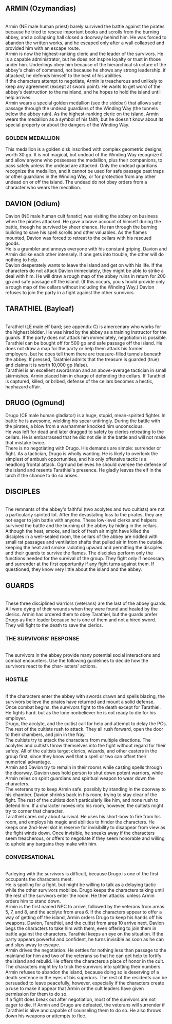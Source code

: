 ## ARMIN (Ozymandias)
</br>
Armin (NE male human priest) barely survived the battle against the pirates because he tried to rescue important books and scrolls from the burning abbey, and a collapsing hall closed a doorway behind him. He was forced to abandon the written works, and he escaped only after a wall collapsed and provided him with an escape route.
</br>
Armin is now the highest-ranking cleric and the leader of the survivors. He is a capable administrator, but he does not inspire loyalty or trust in those under him. Underlings obey him because of the hierarchical structure of the abbey's chain of command, not because he shows any strong leadership. if attacked, he defends himself to the best of his abilities. 
</br>
If the characters attempt to negotiate, Armin is treacherous and unlikely to keep any agreement (except at sword point). He wants to get word of the abbey's destruction to the mainland, and he hopes to hold the island until help arrives.
</br>
Armin wears a special golden medallion (see the sidebar) that allows safe passage through the undead guardians of the Winding Way (the tunnels below the abbey ruin). As the highest-ranking cleric on the island, Armin wears the medallion as a symbol of his faith, but he doesn't know about its special property or about the dangers of the Winding Way.
</br>

### GOLDEN MEDALLION

This medallion is a golden disk inscribed with complex geometric designs, worth 30 gp. It is not magical, but undead of the Winding Way recognize it and allow anyone who possesses the medallion, plus their companions, to pass safely unless the undead are attacked. Only the undead guardians recognize the medallion, and it cannot be used for safe passage past traps or other guardians in the Winding Way, or for protection from any other undead on or off the island. The undead do not obey orders from a character who wears the medallion.
</br>

## DAVION (Odium)
Davion (NE male human cult fanatic) was visiting the abbey on business when the pirates attacked. He gave a brave account of himself during the battle, though he survived by sheer chance. He ran through the burning building to save his spell scrolls and other valuables. As the flames mounted, Davion was forced to retreat to the cellars with his rescued goods.
</br>
He is a grumbler and annoys everyone with his constant griping. Davion and Armin dislike each other intensely. If one gets into trouble, the other will do nothing to help.
</br>
Davion desperately wants to leave the island and get on with his life. If the characters do not attack Davion immediately, they might be able to strike a deal with him. He will draw a rough map of the abbey ruins in return for 200 gp and safe passage off the island. (If this occurs, you s hould provide only a rough map of the cellars without including the Winding Way.) Davion refuses to join the party in a fight against the other survivors.
</br>

## TARATHIEL (Bayleaf)
</br>
Tarathiel (LE male elf bard; see appendix C) is amercenary who works for the highest bidder. He was hired by the abbey as a training instructor for the guards. If the party does not attack him immediately, negotiation is possible. Tarathiel can be bought off for 500 gp and safe passage off the island. He does not draw a map for the party or help them attack his former employers, but he does tell them there are treasure-filled tunnels beneath the abbey. If pressed, Tarathiel admits that the treasure is guarded (true) and claims it is worth 10,000 gp (false).
</br>
Tarathiel is an excellent swordsman and an above-average tactician in small skirmishes. Armin placed him in charge of defending the cellars. If Tarathiel is captured, killed, or bribed, defense of the cellars becomes a hectic, haphazard affair.
</br>

## DRUGO (Ogmund)
Drugo (CE male human gladiator) is a huge, stupid, mean-spirited fighter. In battle he is awesome, wielding his spear untiringly. During the battle with the pirates, a blow from a warhammer knocked him unconscious.
</br>
He was left for dead and later dragged to safety by clerics retreating to the cellars. He is embarrassed that he did not die in the battle and will not make that mistake twice.
</br>
There is no negotiating with Drugo. His demands are simple: surrender or fight. As a tactician, Drugo is wholly wanting. He is likely to overlook the simplest of ambush opportunities, and his only offensive tactic is a headlong frontal attack. Ogrnund believes he should oversee the defense of the island and resents Tarathiel's presence. He gladly leaves the elf in the lurch if the chance to do so arises.
</br>

## DISCIPLES
</br>
The remnants of the abbey's faithful (two acolytes and two cultists) are not a particularly spirited lot. After the devastating loss to the pirates, they are not eager to join battle with anyone. These low-level clerks and helpers survived the battle and the burning of the abbey by hiding in the cellars. Although the heat, smoke, and lack of 
fresh air might have killed the disciples in a well-sealed room, the cellars of the abbey are riddled with small rat passages and ventilation shafts that pulled air in from the outside, keeping the heat and smoke radiating upward and permitting the disciples and their guards to survive the flames.
The disciples perform only the functions needed for the survival of the group. They fight only if necessary and surrender at the first opportunity if any fight turns against them. If questioned, they know very little about the island and the abbey. 
</br>

## GUARDS
</br>
These three disciplined warriors (veterans) are the last of the abbey guards. All were dying of their wounds when they were found and healed by the clerics. Armin has ordered them to obey Tarathiel, but the guards prefer Drugo as their leader because he is one of them and not a hired sword. They will fight to the death to save the clerics.
</br>

### THE SURVIVORS' RESPONSE
</br>
The survivors in the abbey provide many potential social interactions and combat encounters. Use the following guidelines to decide how the survivors react to the char-
acters' actions.
</br>

### HOSTILE
</br>
If the characters enter the abbey with swords drawn and spells blazing, the survivors believe the pirates have returned and mount a solid defense.
</br>
Once combat begins. the survivors fight to the death except for Tarathiel. He fights hard. but as the lone nonbeliever he is not ready to die for his employer.
</br>
Drugo, the acolyte, and the cultist call for help and attempt to delay the PCs. The rest of the cultists rush to attack. They all rush forward, open the door to their chambers, and join in the fray.</br>
The cultists try to attack the characters from multiple directions. The acolytes and cultists throw themselves into the fight without regard for their safety. All of the cultists target clerics, wizards, and other casters in the group first, since they know well that a spell or two can offset their numerical advantage.</br>
Armin and Davion try to remain in their rooms while casting spells through the doorway. Davion uses hold person to shut down potent warriors, while Armin relies on spirit guardians and spiritual weapon to wear down the characters.</br>
The veterans try to keep Armin safe. possibly by standing in the doorway to his chamber. Davion shrinks back in his room, trying to stay clear of the fight. The rest of the cultists don't particularly like him, and none rush to defend him. If a character moves into his room, however, the cultists might try to corner that character.
</br>
Tarathiel cares only about survival. He uses his short-bow to fire from his room, and employs his magic and abilities to hinder the characters. He keeps one 2nd-level slot in reserve for invisibility to disappear from view as the fight winds down. Once invisible, he sneaks away if the characters seem treacherous, or offers to negotiate if they seem honorable and willing to uphold any bargains they make with him.
</br>

### CONVERSATIONAL
</br>
Parleying with the survivors is difficult, because Drugo is one of the first occupants the characters meet.
</br>
He is spoiling for a fight. but might be willing to talk as a delaying tactic while the other survivors mobilize. Drugo keeps the characters talking until the rest of the survivors enter the room. He then attacks. unless Armin orders him to stand down.
</br>
Armin is the first named NPC to arrive, followed by the veterans from areas 5, 7, and 8, and the acolyte from area 6. If the characters appear to offer a way of getting off the island, Armin orders Drugo to keep his hands off his weapons. Davion, Tarathiel, and the cultist from area 10 arrive next. Davion begs the characters to take him with them, 
even offering to join them in battle against the characters. Tarathiel keeps an eye on the situation. If the party appears powerful and confident, he turns invisible as soon as he can and slips away to escape.
</br>
Armin drives the negotiation. He settles for nothing less than passage to the mainland for him and two of the veterans so that he can get help to fortify the island and rebuild. He offers the characters a place of honor in the cult. The characters might try to trick the survivors into splitting their numbers. Armin refuses to abandon the island, because doing so is deserving of a death sentence in the eyes of bis superiors. The rest of the residents can be persuaded to leave peacefully, however, especially if the characters create a ruse to make it appear that Armin or the cult leaders have given permission for them to do so.</br>
If a fight does break out after negotiation, most of the survivors are not eager to die. If Armin and Drugo are defeated, the veterans will surrender if Tarathiel is alive and capable of counseling them to do so. He also throws down his weapons or attempts to flee.